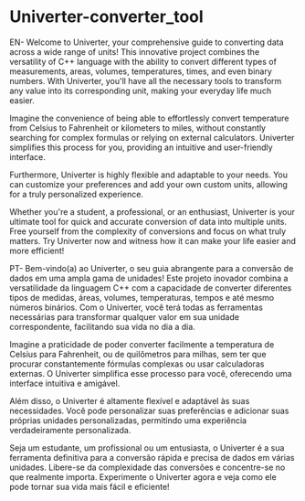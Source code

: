 # Univerter-converter_tool

EN- 
Welcome to Univerter, your comprehensive guide to converting data across a wide range of units! This innovative project combines the versatility of C++ language with the ability to convert different types of measurements, areas, volumes, temperatures, times, and even binary numbers. With Univerter, you'll have all the necessary tools to transform any value into its corresponding unit, making your everyday life much easier.

Imagine the convenience of being able to effortlessly convert temperature from Celsius to Fahrenheit or kilometers to miles, without constantly searching for complex formulas or relying on external calculators. Univerter simplifies this process for you, providing an intuitive and user-friendly interface.

Furthermore, Univerter is highly flexible and adaptable to your needs. You can customize your preferences and add your own custom units, allowing for a truly personalized experience.

Whether you're a student, a professional, or an enthusiast, Univerter is your ultimate tool for quick and accurate conversion of data into multiple units. Free yourself from the complexity of conversions and focus on what truly matters. Try Univerter now and witness how it can make your life easier and more efficient!

PT- 
Bem-vindo(a) ao Univerter, o seu guia abrangente para a conversão de dados em uma ampla gama de unidades! Este projeto inovador combina a versatilidade da linguagem C++ com a capacidade de converter diferentes tipos de medidas, áreas, volumes, temperaturas, tempos e até mesmo números binários. Com o Univerter, você terá todas as ferramentas necessárias para transformar qualquer valor em sua unidade correspondente, facilitando sua vida no dia a dia.

Imagine a praticidade de poder converter facilmente a temperatura de Celsius para Fahrenheit, ou de quilômetros para milhas, sem ter que procurar constantemente fórmulas complexas ou usar calculadoras externas. O Univerter simplifica esse processo para você, oferecendo uma interface intuitiva e amigável.

Além disso, o Univerter é altamente flexível e adaptável às suas necessidades. Você pode personalizar suas preferências e adicionar suas próprias unidades personalizadas, permitindo uma experiência verdadeiramente personalizada.

Seja um estudante, um profissional ou um entusiasta, o Univerter é a sua ferramenta definitiva para a conversão rápida e precisa de dados em várias unidades. Libere-se da complexidade das conversões e concentre-se no que realmente importa. Experimente o Univerter agora e veja como ele pode tornar sua vida mais fácil e eficiente!
